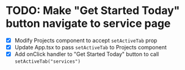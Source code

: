 # TODO: Make "Get Started Today" button navigate to service page

- [x] Modify Projects component to accept `setActiveTab` prop
- [x] Update App.tsx to pass `setActiveTab` to Projects component
- [x] Add onClick handler to "Get Started Today" button to call `setActiveTab("services")`
